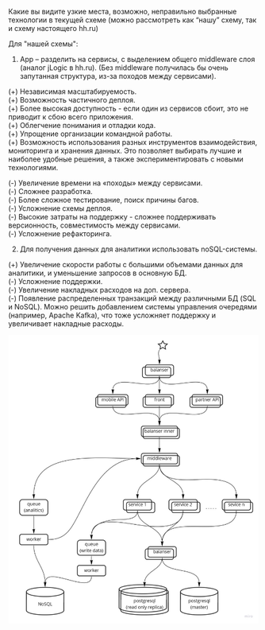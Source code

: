 Какие вы видите узкие места, возможно, неправильно выбранные технологии в текущей схеме (можно рассмотреть как “нашу” схему, так и схему настоящего hh.ru)  

Для "нашей схемы":  

1.	App – разделить на сервисы, с выделением общего middleware слоя (аналог jLogic в hh.ru). (Без middleware получилась бы очень запутанная структура, из-за походов между сервисами).  

(+) Независимая масштабируемость.  
(+) Возможность частичного деплоя.  
(+) Более высокая доступность - если один из сервисов сбоит, это не приводит к сбою всего приложения.  
(+) Облегчение понимания и отладки кода.  
(+) Упрощение организации командной работы.  
(+) Возможность использования разных инструментов взаимодействия, мониторинга и хранения данных. Это позволяет выбирать лучшие и наиболее удобные решения, а также экспериментировать с новыми технологиями.  

(-) Увеличение времени на «походы» между сервисами.  
(-) Сложнее разработка.  
(-) Более сложное тестирование, поиск причины багов.  
(-) Усложнение схемы деплоя.  
(-) Высокие затраты на поддержку - сложнее поддерживать версионность, совместимость между сервисами.  
(-) Усложнение рефакторинга.  


2.	Для получения данных для аналитики использовать noSQL-системы.  

(+) Увеличение скорости работы с большими объемами данных для аналитики, и уменьшение запросов в основную БД.  
(-) Усложнение поддержки.  
(-) Увеличение накладных расходов на доп. сервера.  
(-) Появление распределенных транзакций между различными БД (SQL и NoSQL). Можно решить добавлением системы управления очередями (например, Apache Kafka), что тоже усложняет поддержку и увеличивает накладные расходы.  


![Схема](/3.jpg)
